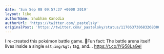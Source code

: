 ```yaml
---
date: 'Sun Sep 08 09:57:37 +0000 2019'
layout: like
authorName: Shubham Kanodia
authorUrl: 'https://twitter.com/_pastelsky'
originalPost: 'https://twitter.com/_pastelsky/status/1170637306832683008'
---
```

I re-created this pokémon battle game. 
🐉Fun fact: The battle arena itself lives inside a single `&lt;img/&gt;` tag, and… https://t.co/lYG58LaGeI